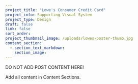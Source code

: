 ```yaml
---
project_title: "Lowe's Consumer Credit Card"
project_info: Supporting Visual System
project_type: Design
draft: false
link: false
sort_order:
project_thumbnail_image: /uploads/lowes-poster-thumb.jpg
content_section:
  - section_text_markdown:
    section_image:
---
```



DO NOT ADD POST CONTENT HERE!

Add all content in Content Sections.
